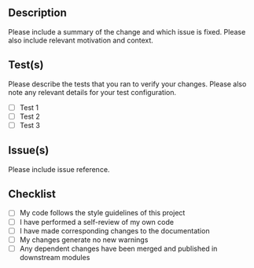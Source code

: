## Description

Please include a summary of the change and which issue is fixed. Please also include relevant motivation and context.

## Test(s)

Please describe the tests that you ran to verify your changes. Please also note any relevant details for your test configuration.

- [ ] Test 1
- [ ] Test 2
- [ ] Test 3

## Issue(s)

Please include issue reference.

## Checklist

- [ ] My code follows the style guidelines of this project
- [ ] I have performed a self-review of my own code
- [ ] I have made corresponding changes to the documentation
- [ ] My changes generate no new warnings
- [ ] Any dependent changes have been merged and published in downstream modules
